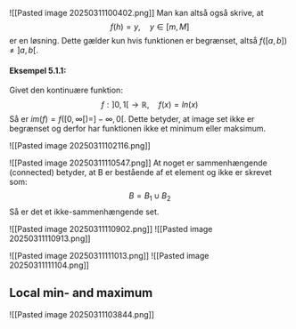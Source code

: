 ![[Pasted image 20250311100402.png]]
Man kan altså også skrive, at
$$
f(h)=y, \quad y \in [m,M]
$$
er en løsning. Dette gælder kun hvis funktionen er begrænset, altså $f([a,b]) \neq ]a,b[$.
#### Eksempel 5.1.1:
Givet den kontinuære funktion:
$$
	f:]0,1[ \to \mathbb{R}, \quad f(x) = ln(x)
$$
Så er $im(f) = f([0,\infty[) = ]-\infty, 0[$.  Dette betyder, at  image set ikke er begrænset og derfor har funktionen ikke et minimum eller maksimum.

![[Pasted image 20250311102116.png]]

![[Pasted image 20250311110547.png]]
At noget er sammenhængende (connected) betyder, at B er bestående af et element og ikke er skrevet som:
$$
B = B_1 \cup B_2
$$
Så er det et ikke-sammenhængende set.

![[Pasted image 20250311110902.png]]
![[Pasted image 20250311110913.png]]

![[Pasted image 20250311111013.png]]
![[Pasted image 20250311111104.png]]
## Local min- and maximum
![[Pasted image 20250311103844.png]]